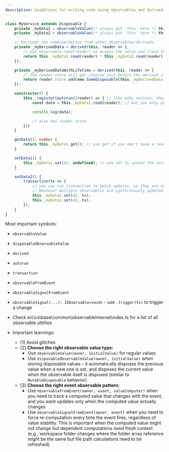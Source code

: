 ```yaml
---
description: Guidelines for writing code using observables and deriveds.
---
```


```ts
class MyService extends Disposable {
    private _myData1 = observableValue(/* always put `this` here */ this, /* initial value*/ 0);
    private _myData2 = observableValue(/* always put `this` here */ this, /* initial value*/ 42);

    // Deriveds can combine/derive from other observables/deriveds
    private _myDerivedData = derived(this, reader => {
		// Use observable.read(reader) to access the value and track the dependency.
        return this._myData1.read(reader) * this._myData2.read(reader);
	});

	private _myDerivedDataWithLifetime = derived(this, reader => {
		// The reader.store will get cleared just before the derived is re-evaluated or gets unsubscribed.
		return reader.store.add(new SomeDisposable(this._myDerivedData.read(reader)));
	});

    constructor() {
        this._register(autorun((reader) => { // like mobx autorun, they run immediately and on change
            const data = this._myData1.read(reader); // but you only get the data if you pass in the reader!

            console.log(data);

			// also has reader.store
        }))
    }

    getData(): number {
        return this._myData1.get(); // use get if you don't have a reader, but try to avoid it since the dependency is not tracked.
    }

	setData1() {
		this._myData1.set(42, undefined); // use set to update the value. The second paramater is the transaction, which is undefined here.
	}

	setData2() {
		transaction(tx => {
			// you can use transaction to batch updates, so they are only notified once.
			// Whenever multiple observables are synchronously updated together, use transaction!
			this._myData1.set(42, tx);
			this._myData2.set(43, tx);
		});
	}
}
```


Most important symbols:
* `observableValue`
* `disposableObservableValue`
* `derived`
* `autorun`
* `transaction`
* `observableFromEvent`
* `observableSignalFromEvent`
* `observableSignal(...): IObservable<void>` - use `.trigger(tx)` to trigger a change


* Check src\vs\base\common\observableInternal\index.ts for a list of all observable utitilies


* Important learnings:
	* [1] Avoid glitches
	* [2] **Choose the right observable value type:**
		* Use `observableValue(owner, initialValue)` for regular values
		* Use `disposableObservableValue(owner, initialValue)` when storing disposable values - it automatically disposes the previous value when a new one is set, and disposes the current value when the observable itself is disposed (similar to `MutableDisposable` behavior)
	* [3] **Choose the right event observable pattern:**
		* Use `observableFromEvent(owner, event, valueComputer)` when you need to track a computed value that changes with the event, and you want updates only when the computed value actually changes
		* Use `observableSignalFromEvent(owner, event)` when you need to force re-computation every time the event fires, regardless of value stability. This is important when the computed value might not change but dependent computations need fresh context (e.g., workspace folder changes where the folder array reference might be the same but file path calculations need to be refreshed)
